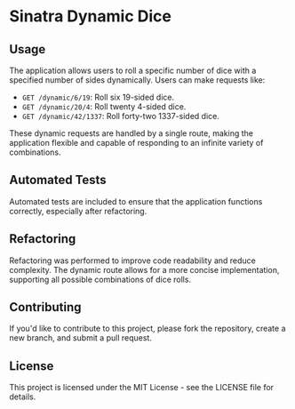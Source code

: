 # Sinatra Dynamic Dice

## Usage

The application allows users to roll a specific number of dice with a specified number of sides dynamically. Users can make requests like:

- `GET /dynamic/6/19`: Roll six 19-sided dice.
- `GET /dynamic/20/4`: Roll twenty 4-sided dice.
- `GET /dynamic/42/1337`: Roll forty-two 1337-sided dice.

These dynamic requests are handled by a single route, making the application flexible and capable of responding to an infinite variety of combinations.

## Automated Tests

Automated tests are included to ensure that the application functions correctly, especially after refactoring.

## Refactoring

Refactoring was performed to improve code readability and reduce complexity. The dynamic route allows for a more concise implementation, supporting all possible combinations of dice rolls.

## Contributing

If you'd like to contribute to this project, please fork the repository, create a new branch, and submit a pull request.

## License

This project is licensed under the MIT License - see the LICENSE file for details.
